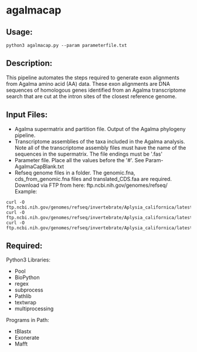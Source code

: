 # agalmacap


## Usage:
```
python3 agalmacap.py --param parameterfile.txt
```

## Description:
This pipeline automates the steps required to generate exon alignments from Agalma amino acid (AA) data. These exon alignments are DNA sequences of homologous genes identified from an Agalma transcriptome search that are cut at the intron sites of the closest reference genome. 



## Input Files:

+ Agalma supermatrix and partition file. Output of the Agalma phylogeny pipeline.
+ Transcriptome assemblies of the taxa included in the Agalma analysis. Note all of the transcriptome assembly files must have the name of the sequences in the supermatrix. The file endings must be '.fas'
+ Parameter file. Place all the values before the '#'. See Param-AgalmaCapBlank.txt 
+ Refseq genome files in a folder. The genomic.fna, cds_from_genomic.fna files and translated_CDS.faa are required. Download via FTP from here: ftp.ncbi.nih.gov/genomes/refseq/ Example:
```
curl -O ftp.ncbi.nih.gov/genomes/refseq/invertebrate/Aplysia_californica/latest_assembly_versions/GCF_000002075.1_AplCal3.0/GCF_000002075.1_AplCal3.0_cds_from_genomic.fna.gz
curl -O ftp.ncbi.nih.gov/genomes/refseq/invertebrate/Aplysia_californica/latest_assembly_versions/GCF_000002075.1_AplCal3.0/GCF_000002075.1_AplCal3.0_genomic.fna.gz
curl -O ftp.ncbi.nih.gov/genomes/refseq/invertebrate/Aplysia_californica/latest_assembly_versions/GCF_000002075.1_AplCal3.0/GCF_000002075.1_AplCal3.0_translated_cds.faa.gz
```

## Required:
Python3 Libraries:
+ Pool
+ BioPython
+ regex
+ subprocess
+ Pathlib
+ textwrap
+ multiprocessing

Programs in Path:
+ tBlastx
+ Exonerate
+ Mafft
